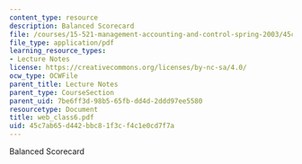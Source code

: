 ```yaml
---
content_type: resource
description: Balanced Scorecard
file: /courses/15-521-management-accounting-and-control-spring-2003/45c7ab65d442bbc81f3cf4c1e0cd7f7a_web_class6.pdf
file_type: application/pdf
learning_resource_types:
- Lecture Notes
license: https://creativecommons.org/licenses/by-nc-sa/4.0/
ocw_type: OCWFile
parent_title: Lecture Notes
parent_type: CourseSection
parent_uid: 7be6ff3d-98b5-65fb-dd4d-2ddd97ee5580
resourcetype: Document
title: web_class6.pdf
uid: 45c7ab65-d442-bbc8-1f3c-f4c1e0cd7f7a
---
```

Balanced Scorecard